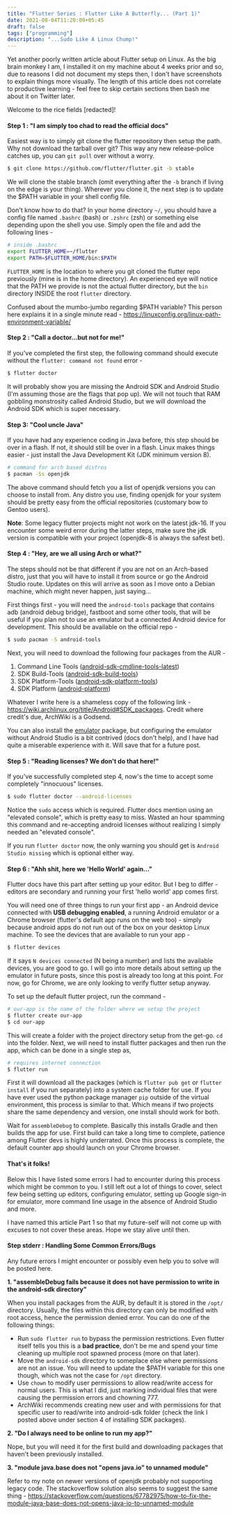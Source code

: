 ```yaml
---
title: "Flutter Series : Flutter Like A Butterfly... (Part 1)"
date: 2021-08-04T11:20:09+05:45
draft: false 
tags: ["programming"]
description: "...Sudo Like A Linux Chump!"
---
```


Yet another poorly written article about Flutter setup on Linux. As the big brain monkey I am, I installed it on my machine about 4 weeks prior and so, due to reasons I did not document my steps then, I don't have screenshots to explain things more visually. The length of this article does not correlate to productive learning - feel free to skip certain sections then bash me about it on Twitter later.

Welcome to the rice fields [redacted]!

#### Step 1 : "I am simply too chad to read the official docs"

Easiest way is to simply git clone the flutter repository then setup the path. Why not download the tarball over git? This way any new release-police catches up, you can `git pull` over without a worry.

```bash
$ git clone https://github.com/flutter/flutter.git -b stable
```

We will clone the stable branch (omit everything after the `-b` branch if living on the edge is your thing). Wherever you clone it, the next step is to update the $PATH variable in your shell config file. 

Don't know how to do that? In your home directory `~/`, you should have a config file named `.bashrc` (bash) or `.zshrc` (zsh) or something else depending upon the shell you use. Simply open the file and add the following lines -

```bash
# inside .bashrc
export FLUTTER_HOME=~/flutter
export PATH=$FLUTTER_HOME/bin:$PATH
```

`FLUTTER_HOME` is the location to where you git cloned the flutter repo previously (mine is in the home directory). An experienced eye will notice that the PATH we provide is not the actual flutter directory, but the `bin` directory INSIDE the root `flutter` directory.

Confused about the mumbo-jumbo regarding $PATH variable? This person here explains it in a single minute read - https://linuxconfig.org/linux-path-environment-variable/

#### Step 2 : "Call a doctor...but not for me!"

If you've completed the first step, the following command should execute without the `flutter: command not found` error - 

```bash
$ flutter doctor
```

It will probably show you are missing the Android SDK and Android Studio (I'm assuming those are the flags that pop up). We will not touch that RAM gobbling monstrosity called Android Studio, but we will download the Android SDK which is super necessary.

#### Step 3: "Cool uncle Java"

If you have had any experience coding in Java before, this step should be over in a flash. If not, it should still be over in a flash. Linux makes things easier - just install the Java Development Kit (JDK minimum version 8). 
```bash
# command for arch based distros
$ pacman -Ss openjdk
```
The above command should fetch you a list of openjdk versions you can choose to install from. Any distro you use, finding openjdk for your system should be pretty easy from the official repositories (customary bow to Gentoo users).

**Note**: Some legacy flutter projects might not work on the latest jdk-16. If you encounter some weird error during the latter steps, make sure the jdk version is compatible with your project (openjdk-8 is always the safest bet). 

#### Step 4 : "Hey, are we all using Arch or what?"

The steps should not be that different if you are not on an Arch-based distro, just that you will have to install it from source or go the Android Studio route. Updates on this will arrive as soon as I move onto a Debian machine, which might never happen, just saying...

First things first - you will need the `android-tools` package that contains adb (android debug bridge), fastboot and some other tools, that will be useful if you plan not to use an emulator but a connected Android device for development. This should be available on the official repo - 
```bash
$ sudo pacman -S android-tools
```

Next, you will need to download the following four packages from the AUR - 
1. Command Line Tools ([android-sdk-cmdline-tools-latest](https://aur.archlinux.org/packages/android-sdk-cmdline-tools-latest/))
2. SDK Build-Tools ([android-sdk-build-tools](https://aur.archlinux.org/packages/android-sdk-build-tools/))
3. SDK Platform-Tools ([android-sdk-platform-tools](https://aur.archlinux.org/packages/android-sdk-platform-tools/))
4. SDK Platform ([android-platform](https://aur.archlinux.org/packages/android-platform/))

Whatever I write here is a shameless copy of the following link - https://wiki.archlinux.org/title/Android#SDK_packages. Credit where credit's due, ArchWiki is a Godsend. 

You can also install the [emulator](https://aur.archlinux.org/packages/android-emulator/) package, but configuring the emulator without Android Studio is a bit contrived (docs don't help), and I have had quite a miserable experience with it. Will save that for a future post.

#### Step 5 : "Reading licenses? We don't do that here!"

If you've successfully completed step 4, now's the time to accept some completely "innocuous" licenses. 
```bash
$ sudo flutter doctor --android-licenses
```
Notice the `sudo` access which is required. Flutter docs mention using an "elevated console", which is pretty easy to miss. Wasted an hour spamming this command and re-accepting android licenses without realizing I simply needed an "elevated console".

If you run `flutter doctor` now, the only warning you should get is `Android Studio missing` which is optional either way.

#### Step 6 : "Ahh shit, here we 'Hello World' again..."

Flutter docs have this part after setting up your editor. But I beg to differ - editors are secondary and running your first 'hello world' app comes first.

You will need one of three things to run your first app - an Android device connected with **USB debugging enabled**, a running Android emulator or a Chrome browser (flutter's default app runs on the web too) - simply because android apps do not run out of the box on your desktop Linux machine. To see the devices that are available to run your app - 
```bash
$ flutter devices
```

If it says `N devices connected` (N being a number) and lists the available devices, you are good to go. I will go into more details about setting up the emulator in future posts, since this post is already too long at this point. For now, go for Chrome, we are only looking to verify flutter setup anyway.

To set up the default flutter project, run the command -
```bash
# our-app is the name of the folder where we setup the project
$ flutter create our-app
$ cd our-app
```

This will create a folder with the project directory setup from the get-go. `cd` into the folder. Next, we will need to install flutter packages and then run the app, which can be done in a single step as, 
```bash
# requires internet connection
$ flutter run
```
First it will download all the packages (which is `flutter pub get` or `flutter install` if you run separately) into a system cache folder for use. If you have ever used the python package manager `pip` outside of the virtual environment, this process is similar to that. Which means if two projects share the same dependency and version, one install should work for both.

Wait for `assembleDebug` to complete. Basically this installs Gradle and then builds the app for use. First build can take a long time to complete, patience among Flutter devs is highly underrated. Once this process is complete, the default counter app should launch on your Chrome browser.

#### That's it folks!

Below this I have listed some errors I had to encounter during this process which might be common to you. I still left out a lot of things to cover, select few being setting up editors, configuring emulator, setting up Google sign-in for emulator, more command line usage in the absence of Android Studio and more. 

I have named this article Part 1 so that my future-self will not come up with excuses to not cover these areas. Hope we stay alive until then.

#### Step stderr : Handling Some Common Errors/Bugs

Any future errors I might encounter or possibly even help you to solve will be posted here.

**1. "assembleDebug fails because it does not have permission to write in the android-sdk directory"**

When you install packages from the AUR, by default it is stored in the `/opt/` directory. Usually, the files within this directory can only be modified with root access, hence the permission denied error. You can do one of the following things:

- Run `sudo flutter run` to bypass the permission restrictions. Even flutter itself tells you this is a **bad practice**, don't be me and spend your time cleaning up multiple root spawned process (more on that later).
- Move the `android-sdk` directory to someplace else where permissions are not an issue. You will need to update the $PATH variable for this one though, which was not the case for `/opt` directory.
- Use `chown` to modify user permissions to allow read/write access for normal users. This is what I did, just marking individual files that were causing the permission errors and chowning 777. 
- ArchWiki recommends creating new user and with permissions for that specific user to read/write into android-sdk folder (check the link I posted above under section 4 of installing SDK packages).

**2. "Do I always need to be online to run my app?"**

Nope, but you will need it for the first build and downloading packages that haven't been previously installed.

**3. "module java.base does not "opens java.io" to unnamed module"**

Refer to my note on newer versions of openjdk probably not supporting legacy code. The stackoverflow solution also seems to suggest the same thing - https://stackoverflow.com/questions/67782975/how-to-fix-the-module-java-base-does-not-opens-java-io-to-unnamed-module
